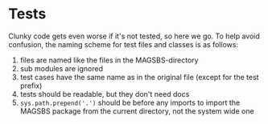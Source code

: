 Tests
=====

Clunky code gets even worse if it's not tested, so here we go. To help avoid
confusion, the naming scheme for test files and classes is as follows:

1.  files are named like the files in the MAGSBS-directory
2.  sub modules are ignored
3.  test cases have the same name as in the original file (except for the test
    prefix)
4.  tests should be readable, but they don't need docs
5.  `sys.path.prepend('.')` should be before any imports to import the MAGSBS
    package from the current directory, not the system wide one
